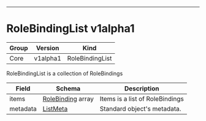 

-----------
# RoleBindingList v1alpha1



Group        | Version     | Kind
------------ | ---------- | -----------
Core | v1alpha1 | RoleBindingList







RoleBindingList is a collection of RoleBindings



Field        | Schema     | Description
------------ | ---------- | -----------
items | [RoleBinding](#rolebinding-v1alpha1) array | Items is a list of RoleBindings
metadata | [ListMeta](#listmeta-unversioned) | Standard object's metadata.






